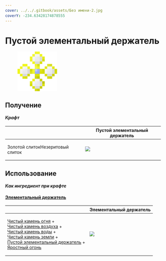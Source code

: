 ```yaml
---
cover: ../../.gitbook/assets/Без имени-2.jpg
coverY: -234.63428174878555
---
```


# Пустой элементальный держатель

<figure><img src="../../.gitbook/assets/pure_element_holder_core_128.png" alt=""><figcaption></figcaption></figure>

## Получение

#### _Крафт_

|                                         |  Пустой элементальный держатель                            |
| --------------------------------------- | ---------------------------------------------------------- |
| <p>Золотой слитокНезеритовый слиток</p> | ![](../../.gitbook/assets/pure\_element\_holder\_core.png) |

## Использование

#### _Как ингредиент при крафте_

#### [Элементальный держатель](pure_element_holder.md)

|                                                                                                                                                                                                                                                                                                                                                                                 |  Элементальный держатель                             |
| ------------------------------------------------------------------------------------------------------------------------------------------------------------------------------------------------------------------------------------------------------------------------------------------------------------------------------------------------------------------------------- | ---------------------------------------------------- |
| <p><a href="pristine_fire_gem.md">Чистый камень огня</a> +<br><a href="pristine_air_gem.md">Чистый камень воздуха</a> +<br><a href="pristine_water_gem.md">Чистый камень воды</a> +<br><a href="pristine_earth_gem.md">Чистый камень земли</a> +<br><a href="pure_element_holder_core.md">Пустой элементальный держатель</a> +<br><a href="fury_fire.md">Яростный огонь</a></p> | ![](../../.gitbook/assets/pure\_element\_holder.png) |

